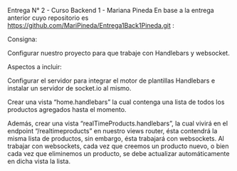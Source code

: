 Entrega N° 2 - Curso Backend 1 - Mariana Pineda 
En base a la entrega anterior cuyo repositorio es https://github.com/MariPineda/Entrega1Back1Pineda.git :

Consigna:

Configurar nuestro proyecto para que trabaje con Handlebars y websocket.

Aspectos a incluir:

Configurar el servidor para integrar el motor de plantillas Handlebars e instalar un servidor de socket.io al mismo.

Crear una vista “home.handlebars” la cual contenga una lista de todos los productos agregados hasta el momento.

Además, crear una vista “realTimeProducts.handlebars”, la cual vivirá en el endpoint “/realtimeproducts” en nuestro views router, ésta contendrá la misma lista de productos, sin embargo, ésta trabajará con websockets.
Al trabajar con websockets, cada vez que creemos un producto nuevo, o bien cada vez que eliminemos un producto, se debe actualizar automáticamente en dicha vista la lista.


